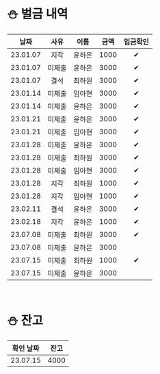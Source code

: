 # ⛄ 벌금 내역

|날짜|사유|이름|금액|입금확인|
|:---:|:---:|:---:|:---:|:---:|
|23.01.07|지각|윤하은|1000|✔|
|23.01.07|미제출|윤하은|3000|✔|
|23.01.07|결석|최하원|3000|✔|
|23.01.14|미제출|임아현|3000|✔|
|23.01.14|미제출|윤하은|3000|✔|
|23.01.21|미제출|윤하은|3000|✔|
|23.01.21|미제출|임아현|3000|✔|
|23.01.28|미제출|윤하은|3000|✔|
|23.01.28|미제출|최하원|3000|✔|
|23.01.28|미제출|임아현|3000|✔|
|23.01.28|지각|최하원|1000|✔|
|23.01.28|지각|임아현|1000|✔|
|23.02.11|결석|윤하은|3000|✔|
|23.02.18|지각|윤하은|1000|✔|
|23.07.08|미제출|최하원|3000|✔|
|23.07.08|미제출|윤하은|3000||
|23.07.15|미제출|최하원|1000|✔|
|23.07.15|미제출|윤하은|3000||
<br>

# ⛄ 잔고
|확인 날짜|잔고|
|:---:|:---:|
|23.07.15|4000|
